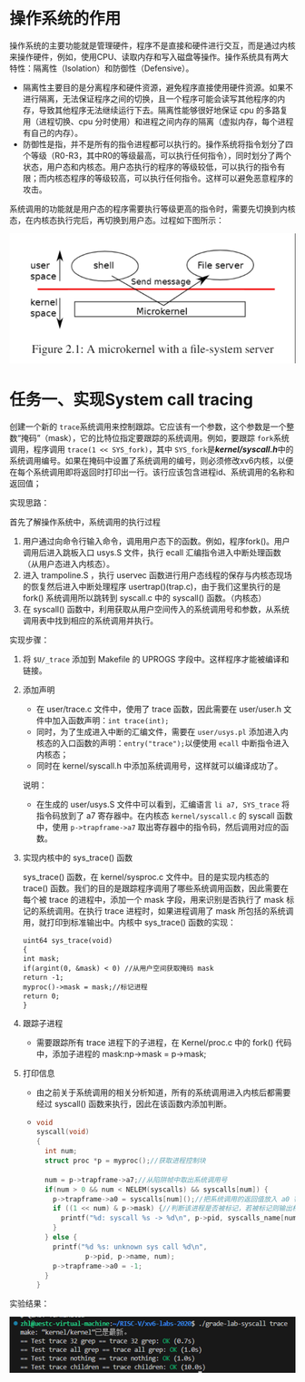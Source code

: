 # 操作系统的作用

操作系统的主要功能就是管理硬件，程序不是直接和硬件进行交互，而是通过内核来操作硬件，例如，使用CPU、读取内存和写入磁盘等操作。操作系统具有两大特性：隔离性（Isolation）和防御性（Defensive）。

* 隔离性主要目的是分离程序和硬件资源，避免程序直接使用硬件资源。如果不进行隔离，无法保证程序之间的切换，且一个程序可能会读写其他程序的内存，导致其他程序无法继续运行下去。隔离性能够很好地保证 cpu 的多路复用（进程切换、cpu 分时使用）和进程之间内存的隔离（虚拟内存，每个进程有自己的内存）。
* 防御性是指，并不是所有的指令进程都可以执行的。操作系统将指令划分了四个等级（R0-R3，其中R0的等级最高，可以执行任何指令），同时划分了两个状态，用户态和内核态。用户态执行的程序的等级较低，可以执行的指令有限；而内核态程序的等级较高，可以执行任何指令。这样可以避免恶意程序的攻击。

系统调用的功能就是用户态的程序需要执行等级更高的指令时，需要先切换到内核态，在内核态执行完后，再切换到用户态。过程如下图所示：

![1720511970342](images/README/1720511970342.png)

# 任务一、实现System call tracing

创建一个新的 `trace`系统调用来控制跟踪。它应该有一个参数，这个参数是一个整数“掩码”（mask），它的比特位指定要跟踪的系统调用。例如，要跟踪 `fork`系统调用，程序调用 `trace(1 << SYS_fork)`，其中 `SYS_fork`是***kernel/syscall.h***中的系统调用编号。如果在掩码中设置了系统调用的编号，则必须修改xv6内核，以便在每个系统调用即将返回时打印出一行。该行应该包含进程id、系统调用的名称和返回值；

实现思路：

首先了解操作系统中，系统调用的执行过程

1. 用户通过向命令行输入命令，调用用户态下的函数。例如，程序fork()。用户调用后进入跳板入口 usys.S 文件，执行 ecall 汇编指令进入中断处理函数（从用户态进入内核态）。
2. 进入 trampoline.S ，执行 uservec 函数进行用户态线程的保存与内核态现场的恢复然后进入中断处理程序 usertrap()(trap.c)，由于我们这里执行的是 fork() 系统调用所以跳转到 syscall.c 中的 syscall() 函数。（内核态）
3. 在 syscall() 函数中，利用获取从用户空间传入的系统调用号和参数，从系统调用表中找到相应的系统调用并执行。

实现步骤：

1. 将 `$U/_trace` 添加到 Makefile 的 UPROGS 字段中。这样程序才能被编译和链接。
2. 添加声明

   * 在 user/trace.c 文件中，使用了 trace 函数，因此需要在 user/user.h 文件中加入函数声明：`int trace(int);`
   * 同时，为了生成进入中断的汇编文件，需要在 `user/usys.pl` 添加进入内核态的入口函数的声明：`entry("trace");`以便使用 `ecall` 中断指令进入内核态；
   * 同时在 kernel/syscall.h 中添加系统调用号，这样就可以编译成功了。

   说明：

   * 在生成的 user/usys.S 文件中可以看到，汇编语言 `li a7, SYS_trace` 将指令码放到了 a7 寄存器中。在内核态 `kernel/syscall.c` 的 syscall 函数中，使用 `p->trapframe->a7` 取出寄存器中的指令码，然后调用对应的函数。
3. 实现内核中的 sys_trace() 函数

   sys\_trace() 函数，在 kernel/sysproc.c 文件中。目的是实现内核态的 trace() 函数。我们的目的是跟踪程序调用了哪些系统调用函数，因此需要在每个被 trace 的进程中，添加一个 mask 字段，用来识别是否执行了 mask 标记的系统调用。在执行 trace 进程时，如果进程调用了 mask 所包括的系统调用，就打印到标准输出中。内核中 sys_trace() 函数的实现：

   ```
   uint64 sys_trace(void)
   {
   int mask;
   if(argint(0, &mask) < 0) //从用户空间获取掩码 mask
   return -1;
   myproc()->mask = mask;//标记进程
   return 0;
   }
   ```
4. 跟踪子进程

   * 需要跟踪所有 trace 进程下的子进程，在 Kernel/proc.c 中的 fork() 代码中，添加子进程的 mask:np->mask = p->mask;
5. 打印信息

   * 由之前关于系统调用的相关分析知道，所有的系统调用进入内核后都需要经过 syscall() 函数来执行，因此在该函数内添加判断。
   * ```C
     void
     syscall(void)
     {
       int num;
       struct proc *p = myproc();//获取进程控制块

       num = p->trapframe->a7;//从陷阱帧中取出系统调用号
       if(num > 0 && num < NELEM(syscalls) && syscalls[num]) {
         p->trapframe->a0 = syscalls[num]();//把系统调用的返回值放入 a0 寄存器，用于后续判断系统调用号的执行情况
         if ((1 << num) & p->mask) {//判断该进程是否被标记，若被标记则输出相应信息
           printf("%d: syscall %s -> %d\n", p->pid, syscalls_name[num], p->trapframe->a0);
         }
       } else {
         printf("%d %s: unknown sys call %d\n",
                 p->pid, p->name, num);
         p->trapframe->a0 = -1;
       }
     }
     ```

实验结果：

![1720515958049](images/README/1720515958049.png)
